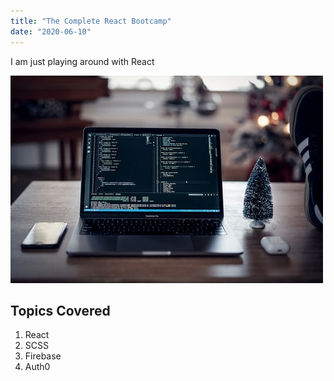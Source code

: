 ```yaml
---
title: "The Complete React Bootcamp"
date: "2020-06-10"
---
```


I am just playing around with React

![react](../images/react.jpg)

## Topics Covered

1. React
2. SCSS
3. Firebase
4. Auth0